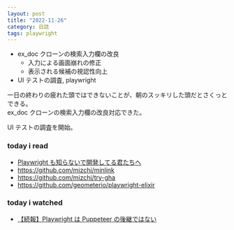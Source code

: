 ```yaml
---
layout: post
title: "2022-11-26"
category: 日誌
tags: playwright
---
```


- ex_doc クローンの検索入力欄の改良
  - 入力による画面崩れの修正
  - 表示される候補の視認性向上
- UI テストの調査, playwright

一日の終わりの疲れた頭ではできないことが、朝のスッキリした頭だとさくっとできる。  
ex_doc クローンの検索入力欄の改良対応できた。

UI テストの調査を開始。

### today i read

- [Playwright も知らないで開発してる君たちへ](https://qiita.com/cc822jp/items/6f786a9ed104af1a382f)
- https://github.com/mizchi/minlink
- https://github.com/mizchi/try-gha
- https://github.com/geometerio/playwright-elixir

### today i watched

- [【続報】Playwright は Puppeteer の後継ではない](https://www.youtube.com/watch?v=zMaITojQGXk)

